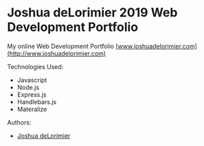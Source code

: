 # Joshua deLorimier 2019 Web Development Portfolio

My online Web Development Portfolio
[www.joshuadelorimier.com](http://www.joshuadelorimier.com)

Technologies Used:
* Javascript
* Node.js
* Express.js
* Handlebars.js
* Materalize

Authors: 
* [Joshua deLorimier](https://github.com/Jdelorim)